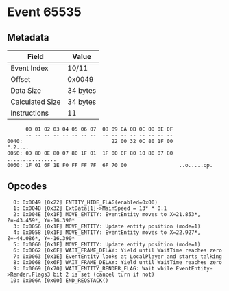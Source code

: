 # Event 65535

## Metadata

| Field           | Value    |
|-----------------|----------|
| Event Index     | 10/11    |
| Offset          | 0x0049   |
| Data Size       | 34 bytes |
| Calculated Size | 34 bytes |
| Instructions    | 11       |

```
      00 01 02 03 04 05 06 07  08 09 0A 0B 0C 0D 0E 0F
      -- -- -- -- -- -- -- --  -- -- -- -- -- -- -- --
0040:                             22 00 32 0C 80 1F 00           ".2....
0050: 0D 80 0E 80 07 80 1F 01  1F 00 0F 80 10 80 07 80  ................
0060: 1F 01 6F 1E F0 FF FF 7F  6F 70 00                 ..o.....op.     
```

## Opcodes

```
  0: 0x0049 [0x22] ENTITY_HIDE_FLAG(enabled=0x00)
  1: 0x004B [0x32] ExtData[1]->MainSpeed = 13* * 0.1
  2: 0x004E [0x1F] MOVE_ENTITY: EventEntity moves to X=21.853*, Z=-43.459*, Y=-16.390*
  3: 0x0056 [0x1F] MOVE_ENTITY: Update entity position (mode=1)
  4: 0x0058 [0x1F] MOVE_ENTITY: EventEntity moves to X=22.927*, Z=-44.086*, Y=-16.390*
  5: 0x0060 [0x1F] MOVE_ENTITY: Update entity position (mode=1)
  6: 0x0062 [0x6F] WAIT_FRAME_DELAY: Yield until WaitTime reaches zero
  7: 0x0063 [0x1E] EventEntity looks at LocalPlayer and starts talking
  8: 0x0068 [0x6F] WAIT_FRAME_DELAY: Yield until WaitTime reaches zero
  9: 0x0069 [0x70] WAIT_ENTITY_RENDER_FLAG: Wait while EventEntity->Render.Flags3 bit 2 is set (cancel turn if not)
 10: 0x006A [0x00] END_REQSTACK()
```
